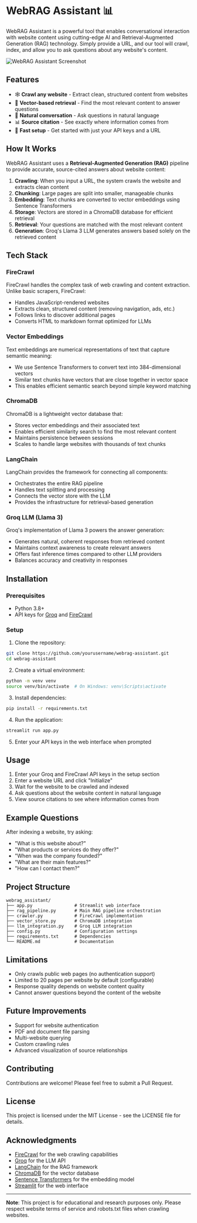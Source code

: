 # WebRAG Assistant 📊

WebRAG Assistant is a powerful tool that enables conversational interaction with website content using cutting-edge AI and Retrieval-Augmented Generation (RAG) technology. Simply provide a URL, and our tool will crawl, index, and allow you to ask questions about any website's content.

![WebRAG Assistant Screenshot](https://i.imgur.com/placeholder.png)

## Features

- 🕸️ **Crawl any website** - Extract clean, structured content from websites
- 🧠 **Vector-based retrieval** - Find the most relevant content to answer questions
- 💬 **Natural conversation** - Ask questions in natural language
- 📊 **Source citation** - See exactly where information comes from
- 🚀 **Fast setup** - Get started with just your API keys and a URL

## How It Works

WebRAG Assistant uses a **Retrieval-Augmented Generation (RAG)** pipeline to provide accurate, source-cited answers about website content:

1. **Crawling**: When you input a URL, the system crawls the website and extracts clean content
2. **Chunking**: Large pages are split into smaller, manageable chunks
3. **Embedding**: Text chunks are converted to vector embeddings using Sentence Transformers
4. **Storage**: Vectors are stored in a ChromaDB database for efficient retrieval
5. **Retrieval**: Your questions are matched with the most relevant content
6. **Generation**: Groq's Llama 3 LLM generates answers based solely on the retrieved content

## Tech Stack

### FireCrawl
FireCrawl handles the complex task of web crawling and content extraction. Unlike basic scrapers, FireCrawl:
- Handles JavaScript-rendered websites
- Extracts clean, structured content (removing navigation, ads, etc.)
- Follows links to discover additional pages
- Converts HTML to markdown format optimized for LLMs

### Vector Embeddings
Text embeddings are numerical representations of text that capture semantic meaning:
- We use Sentence Transformers to convert text into 384-dimensional vectors
- Similar text chunks have vectors that are close together in vector space
- This enables efficient semantic search beyond simple keyword matching

### ChromaDB
ChromaDB is a lightweight vector database that:
- Stores vector embeddings and their associated text
- Enables efficient similarity search to find the most relevant content
- Maintains persistence between sessions
- Scales to handle large websites with thousands of text chunks

### LangChain
LangChain provides the framework for connecting all components:
- Orchestrates the entire RAG pipeline
- Handles text splitting and processing
- Connects the vector store with the LLM
- Provides the infrastructure for retrieval-based generation

### Groq LLM (Llama 3)
Groq's implementation of Llama 3 powers the answer generation:
- Generates natural, coherent responses from retrieved content
- Maintains context awareness to create relevant answers
- Offers fast inference times compared to other LLM providers
- Balances accuracy and creativity in responses

## Installation

### Prerequisites
- Python 3.8+
- API keys for [Groq](https://console.groq.com) and [FireCrawl](https://firecrawl.dev)

### Setup

1. Clone the repository:
```bash
git clone https://github.com/yourusername/webrag-assistant.git
cd webrag-assistant
```

2. Create a virtual environment:
```bash
python -m venv venv
source venv/bin/activate  # On Windows: venv\Scripts\activate
```

3. Install dependencies:
```bash
pip install -r requirements.txt
```

4. Run the application:
```bash
streamlit run app.py
```

5. Enter your API keys in the web interface when prompted

## Usage

1. Enter your Groq and FireCrawl API keys in the setup section
2. Enter a website URL and click "Initialize"
3. Wait for the website to be crawled and indexed
4. Ask questions about the website content in natural language
5. View source citations to see where information comes from

## Example Questions

After indexing a website, try asking:
- "What is this website about?"
- "What products or services do they offer?"
- "When was the company founded?"
- "What are their main features?"
- "How can I contact them?"

## Project Structure

```
webrag_assistant/
├── app.py                # Streamlit web interface
├── rag_pipeline.py       # Main RAG pipeline orchestration
├── crawler.py            # FireCrawl implementation
├── vector_store.py       # ChromaDB integration
├── llm_integration.py    # Groq LLM integration
├── config.py             # Configuration settings
├── requirements.txt      # Dependencies
└── README.md             # Documentation
```

## Limitations

- Only crawls public web pages (no authentication support)
- Limited to 20 pages per website by default (configurable)
- Response quality depends on website content quality
- Cannot answer questions beyond the content of the website

## Future Improvements

- Support for website authentication
- PDF and document file parsing
- Multi-website querying
- Custom crawling rules
- Advanced visualization of source relationships

## Contributing

Contributions are welcome! Please feel free to submit a Pull Request.

## License

This project is licensed under the MIT License - see the LICENSE file for details.

## Acknowledgments

- [FireCrawl](https://firecrawl.dev) for the web crawling capabilities
- [Groq](https://groq.com) for the LLM API
- [LangChain](https://python.langchain.com) for the RAG framework
- [ChromaDB](https://www.trychroma.com) for the vector database
- [Sentence Transformers](https://www.sbert.net) for the embedding model
- [Streamlit](https://streamlit.io) for the web interface

---

**Note**: This project is for educational and research purposes only. Please respect website terms of service and robots.txt files when crawling websites.
